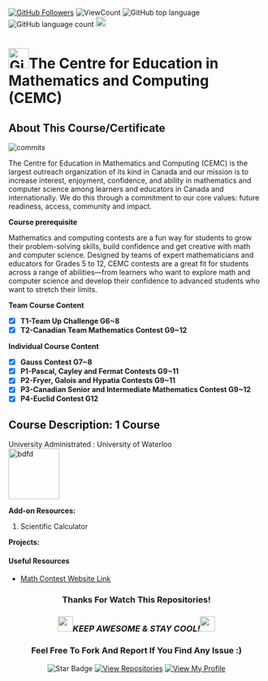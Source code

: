 <a href="https://github.com/bdfd"><img src="https://img.shields.io/github/followers/bdfd?label=Follow%20Me&logo=github" alt="GitHub Followers" /></a>
![ViewCount](https://views.whatilearened.today/views/github/BDFD-Tutorial-Ground/TDSB-Mathematics_and_Computing_Contests.svg?cache=remove)
![GitHub top language](https://img.shields.io/github/languages/top/BDFD-Tutorial-Ground/TDSB-Mathematics_and_Computing_Contests?style=flat)
![GitHub language count](https://img.shields.io/github/languages/count/BDFD-Tutorial-Ground/TDSB-Mathematics_and_Computing_Contests?style=flat)
<img height=20 src="https://cdn.jsdelivr.net/gh/bdfd/Personal_Image_Repo/7.Color-Icon/Status/Finish.svg" alt="bdfd" />

<!-- <img height=20 src="https://cdn.jsdelivr.net/gh/bdfd/Personal_Image_Repo/7.Color-Icon/Status/On_Progress.svg" alt="bdfd" /> -->

# <a href="https://github.com/bdfd"><img height=40 src="https://cdn.jsdelivr.net/gh/bdfd/Personal_Image_Repo/4.Stamp/BDFD_Stamp.png" alt="GitHub Followers" /></a>The Centre for Education in Mathematics and Computing (CEMC)

## About This Course/Certificate

![commits](https://img.shields.io/github/last-commit/BDFD-LearningGround/Cousera_Google-Data-Analytics-Professional-Certificate?label=Last%20Commit%20)

The Centre for Education in Mathematics and Computing (CEMC) is the largest outreach organization of its kind in Canada and our mission is to increase interest, enjoyment, confidence, and ability in mathematics and computer science among learners and educators in Canada and internationally. We do this through a commitment to our core values: future readiness, access, community and impact.

**Course prerequisite**

Mathematics and computing contests are a fun way for students to grow their problem-solving skills, build confidence and get creative with math and computer science. Designed by teams of expert mathematicians and educators for Grades 5 to 12, CEMC contests are a great fit for students across a range of abilities—from learners who want to explore math and computer science and develop their confidence to advanced students who want to stretch their limits.

**Team Course Content**

- [x] **T1-Team Up Challenge G6~8**
- [x] **T2-Canadian Team Mathematics Contest G9~12**

**Individual Course Content**

- [x] **Gauss Contest G7~8**
- [x] **P1-Pascal, Cayley and Fermat Contests G9~11**
- [x] **P2-Fryer, Galois and Hypatia Contests G9~11**
- [x] **P3-Canadian Senior and Intermediate Mathematics Contest G9~12**
- [x] **P4-Euclid Contest G12**

## Course Description: 1 Course

University Administrated : University of Waterloo  
<img height=100 src="https://cdn.jsdelivr.net/gh/bdfd/Personal_Image_Repo/10.%20Course_Learning/2.0%20Canda%20University%20Logo/University_of_Waterloo.png" alt="bdfd" />

**Add-on Resources:**

1. Scientific Calculator

**Projects:**

#### Useful Resources

- [Math Contest Website Link](https://cemc.uwaterloo.ca/)

<div align="center">

### Thanks For Watch This Repositories!

### <img src="https://media.giphy.com/media/WUlplcMpOCEmTGBtBW/giphy.gif" width="30"><i>KEEP AWESOME & STAY COOL!</i><img src="https://media.giphy.com/media/WUlplcMpOCEmTGBtBW/giphy.gif" width="30">

### Feel Free To Fork And Report If You Find Any Issue :)

![Star Badge](https://img.shields.io/static/v1?label=%F0%9F%8C%9F&message=If%20Useful&style=style=flat&color=BC4E99)
[![View Repositories](https://img.shields.io/badge/View-My_Repositories-blue?logo=GitHub)](https://github.com/bdfd?tab=repositories)
[![View My Profile](https://img.shields.io/badge/View-My_Profile-green?logo=GitHub)](https://github.com/bdfd)

</div>
